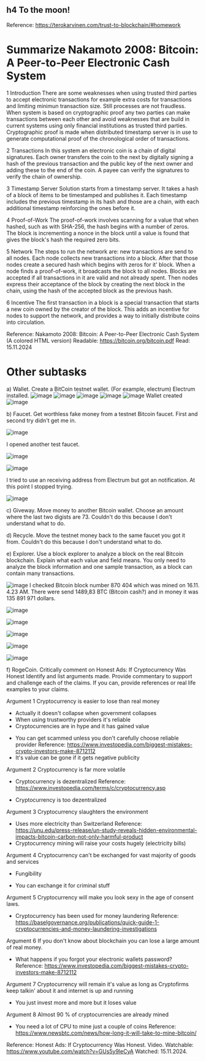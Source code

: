 ## h4 To the moon!
Reference: https://terokarvinen.com/trust-to-blockchain/#homework

# Summarize Nakamoto 2008: Bitcoin: A Peer-to-Peer Electronic Cash System

1 Introduction
There are some weaknesses when using trusted third parties to accept electronic transactions for example extra costs for transactions and limiting minimun transaction size. Still processes are not fraudless. When system is based on cryptographic proof any two parties can make transactions between each other and avoid weaknesses that are build in current systems using only financial institutions as trusted third parties. Cryptographic proof is made when distributed timestamp server is in use to generate computational proof of the chronological order of transactions.

2 Transactions
In this system an electronic coin is a chain of digital signatures. Each owner transfers the coin to the next by digitally signing a hash of the previous transaction and the public key of the next owner and adding these to the end of the coin. A payee can verify the signatures to verify the chain of ownership.

3 Timestamp Server
Solution starts from a timestamp server. It takes a hash of a block of items to be timestamped and publishes it. Each timestamp includes the previous timestamp in
its hash and those are a chain, with each additional timestamp reinforcing the ones before it. 

4 Proof-of-Work
The proof-of-work involves scanning for a value that when hashed, such as with SHA-256, the hash begins with a number of zeros. The block is incrementing a nonce in the block until a value is found that gives the block's hash the required zero bits.  

5 Network
The steps to run the network are: new transactions are send to all nodes. Each node collects new transactions into a block. After that those nodes create a secured hash which begins with zeros for it' block. When a node finds a proof-of-work, it broadcasts the block to all nodes. Blocks are accepted if all transactions in it are valid and not already spent. Then nodes express their acceptance of the block by creating the next block in the chain, using the hash of the accepted block as the previous hash.

6 Incentive
The first transaction in a block is a special transaction that starts a new coin owned by the creator of the block. This adds an incentive for nodes to support the network, and provides a way to initially distribute coins into circulation.

Reference: Nakamoto 2008: Bitcoin: A Peer-to-Peer Electronic Cash System (A colored HTML version) Readable: https://bitcoin.org/bitcoin.pdf Read: 15.11.2024

# Other subtasks

a) Wallet. Create a BitCoin testnet wallet. (For example, electrum)
Electrum installed.
![image](https://github.com/user-attachments/assets/58d51fee-e6ab-4e53-a448-9a1883de129d)
![image](https://github.com/user-attachments/assets/d810a34a-14ab-4adb-a188-8a1264e3a9d1)
![image](https://github.com/user-attachments/assets/56f1c4e8-706b-4af9-a978-ab93cfd26e3b)
![image](https://github.com/user-attachments/assets/2b651a73-892b-4f84-be44-74bc99d616c0)
![image](https://github.com/user-attachments/assets/7a8870ab-05ab-49e3-8eb7-50dc2949f61e)
Wallet created
![image](https://github.com/user-attachments/assets/b6a46de8-4116-470d-bdbf-d805dce7ec1d)

b) Faucet. Get worthless fake money from a testnet Bitcoin faucet.
First and second try didn't get me in. 

![image](https://github.com/user-attachments/assets/4a03cba9-dc4d-4631-8cf0-2593d6a2252c)

I opened another test faucet.

![image](https://github.com/user-attachments/assets/49e29068-4bec-4488-9aff-f97329c6d64e)

![image](https://github.com/user-attachments/assets/c08a5cee-126e-4d8a-bf56-643b2c3d1a70)

I tried to use an receiving address from Electrum but got an notification. At this point I stopped trying.

![image](https://github.com/user-attachments/assets/0f55ac35-d95d-4002-a1e7-6a2ad69fd0d0)

c) Giveway. Move money to another Bitcoin wallet. Choose an amount where the last two digists are 73.
Couldn't do this because I don't understand what to do.

d) Recycle. Move the testnet money back to the same faucet you got it from.
Couldn't do this because I don't understand what to do.

e) Explorer. Use a block explorer to analyze a block on the real Bitcoin blockchain. Explain what each value and field means. You only need to analyze the block information and one sample transaction, as a block can contain many transactions.

![image](https://github.com/user-attachments/assets/5fda4b07-17d1-49b5-ab8d-5675be72f23e)
I checked Bitcoin block number 870 404 which was mined on 16.11. 4.23 AM. There were send 1489,83 BTC (Bitcoin cash?) and in money it was 135 891 971 dollars. 

![image](https://github.com/user-attachments/assets/1a35160b-6dda-468c-a55e-d2098a9f66bd)

![image](https://github.com/user-attachments/assets/46708503-9150-428a-ac58-185d994abeef)

![image](https://github.com/user-attachments/assets/b1f22fbc-5abe-4760-be77-ee1738e6634a)

![image](https://github.com/user-attachments/assets/f62a050a-6ebd-4d7f-8dec-f4aa0ce270af)

![image](https://github.com/user-attachments/assets/31ed63d0-9371-439c-a177-cf530d8219fc)


f) RogeCoin. Critically comment on Honest Ads: If Cryptocurrency Was Honest 
Identify and list arguments made. Provide commentary to support and challenge each of the claims. If you can, provide references or real life examples to your claims. 

Argument 1 Cryptocurrency is easier to lose than real money
+ Actually it doesn't collapse when government collapses
+ When using trustworthy providers it's reliable
+ Cryptocurrencies are in hype and it has gained value
- You can get scammed unless you don't carefully choose reliable provider Reference: https://www.investopedia.com/biggest-mistakes-crypto-investors-make-8712112
- It's value can be gone if it gets negative publicity

Argument 2 Cryptocurrency is far more volatile
+ Cryptocurrency is dezentralized Reference: https://www.investopedia.com/terms/c/cryptocurrency.asp
- Cryptocurrency is too dezentralized

Argument 3 Cryptocurrency slaughters the environment
- Uses more electricity than Switzerland Reference: https://unu.edu/press-release/un-study-reveals-hidden-environmental-impacts-bitcoin-carbon-not-only-harmful-product
- Cryptocurrency mining will raise your costs hugely (electricity bills)

Argument 4 Cryptocurrency can't be exchanged for vast majority of goods and services
+ Fungibility
- You can exchange it for criminal stuff
  
Argument 5 Cryptocurrency will make you look sexy in the age of consent laws.
- Cryptocurrency has been used for money laundering Reference: https://baselgovernance.org/publications/quick-guide-1-cryptocurrencies-and-money-laundering-investigations

Argument 6 If you don't know about blockchain you can lose a large amount of real money.
- What happens if you forgot your electronic wallets password? Reference: https://www.investopedia.com/biggest-mistakes-crypto-investors-make-8712112
  
Argument 7 Cryptocurrency will remain it's value as long as Cryptofirms keep talkin' about it and internet is up and running
- You just invest more and more but it loses value
  
Argument 8 Almost 90 % of cryptocurrencies are already mined 
- You need a lot of CPU to mine just a couple of coins Reference: https://www.newsbtc.com/news/how-long-it-will-take-to-mine-bitcoin/

Reference: Honest Ads: If Cryptocurrency Was Honest. Video. Watchable: https://www.youtube.com/watch?v=GUs5y9leCyA Watched: 15.11.2024.
